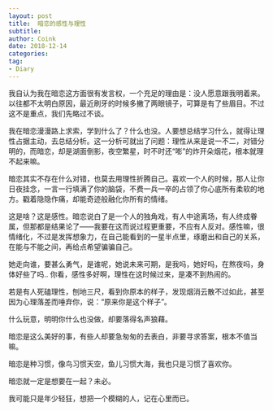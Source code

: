```yaml
---
layout: post
title:  暗恋的感性与理性
subtitle: 
author: Coink
date: 2018-12-14
categories:
tag:
- Diary
---
```


我自认为我在暗恋这方面很有发言权，一个充足的理由是：没人愿意跟我明着来。以往都不太明白原因，最近刷牙的时候多撇了两眼镜子，可算是有了些眉目。不过这不是重点，我们先略过不谈。

 

我在暗恋漫漫路上求索，学到什么了？什么也没。人要想总结学习什么，就得让理性占据主动，去总结分析。这一分析可就出了问题：理性从来是说一不二，对错分明的，而暗恋，却是湖面倒影，夜空繁星，时不时还“嘭”的炸开朵烟花，根本就理不起来嘛。

 

暗恋其实不存在什么对错，也莫去用理性折腾自己。喜欢一个人的时候，那人让你日夜挂念，一言一行填满了你的脑袋，不费一兵一卒的占领了你心底所有柔软的地方。戳着隐隐作痛，却能奇迹般融化你所有的情绪。

 

这是啥？这是感性。暗恋说白了是一个人的独角戏，有人中途离场，有人终成眷属，但那都是结果论了——我要在这而说过程更重要，不应有人反对。感性嘛，很情绪化，不过是发挥想象力，在自己能看到的一星半点里，琢磨出和自己的关系，在能与不能之间，再给点希望骗骗自己。

 

她走向谁，要甚么勇气，是谁呢，她说未来可期，是我吗，她好吗，在熬夜吗，身体好些了吗.. 你看，感性多好啊，理性在这时候过来，是凑不到热闹的。

 

若是有人死磕理性，刨地三尺，看到你原本的样子，发现烟消云散不过如此，甚至因为心理落差而唾弃你，说：“原来你是这个样子”。



什么玩意，明明你什么也没做，却要落得名声狼藉。



暗恋是这么美好的事，有些人却要急匆匆的去表白，非要寻求答案，根本不值当嘛。



暗恋是种习惯，像鸟习惯天空，鱼儿习惯大海，我也只是习惯了喜欢你。



暗恋就一定是想要在一起？未必。

 

我可能只是年少轻狂，想把一个模糊的人，记在心里而已。

 